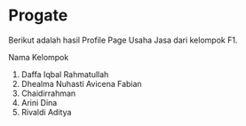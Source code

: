 # Progate
Berikut adalah hasil Profile Page Usaha Jasa dari kelompok F1.

Nama Kelompok
1. Daffa Iqbal Rahmatullah
2. Dhealma Nuhasti Avicena Fabian
3. Chaidirrahman
4. Arini Dina
5. Rivaldi Aditya
